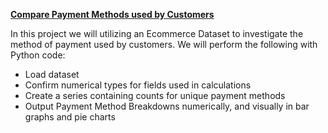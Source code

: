 **[Compare Payment Methods used by Customers](Ecommerce-BreakdownByPaymentMethod.ipynb)**

In this project we will utilizing an Ecommerce Dataset to investigate the method of payment used by customers. We will perform the following with Python code:
- Load dataset
- Confirm numerical types for fields used in calculations
- Create a series containing counts for unique payment methods
- Output Payment Method Breakdowns numerically, and visually in bar graphs and pie charts


